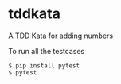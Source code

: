 # tddkata
A TDD Kata for adding numbers

To run all the testcases 
```console
$ pip install pytest
$ pytest 
```

